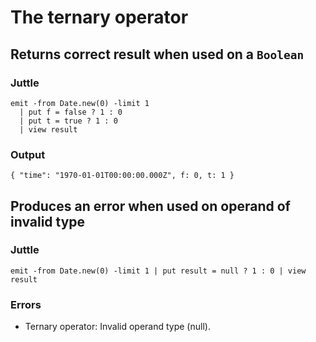 # The ternary operator

## Returns correct result when used on a `Boolean`

### Juttle

    emit -from Date.new(0) -limit 1
      | put f = false ? 1 : 0
      | put t = true ? 1 : 0
      | view result

### Output

    { "time": "1970-01-01T00:00:00.000Z", f: 0, t: 1 }

## Produces an error when used on operand of invalid type

### Juttle

    emit -from Date.new(0) -limit 1 | put result = null ? 1 : 0 | view result

### Errors

  * Ternary operator: Invalid operand type (null).
